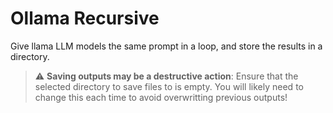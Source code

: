 # Ollama Recursive

Give llama LLM models the same prompt in a loop, and store the results in a directory.

> :warning: **Saving outputs may be a destructive action**: Ensure that the selected directory to save files to is empty. You will likely need to change this each time to avoid overwritting previous outputs!
